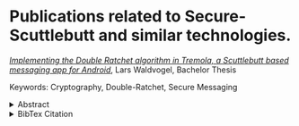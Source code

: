 # Publications related to Secure-Scuttlebutt and similar technologies.

[*Implementing the Double Ratchet algorithm in Tremola, a Scuttlebutt based messaging app for Android*](./pdfs/Waldvogel-DoubleRatchet.pdf), Lars Waldvogel, Bachelor Thesis

Keywords: Cryptography, Double-Ratchet, Secure Messaging

<details>
<summary>Abstract</summary>

> The Android messaging app Tremola uses the Scuttlebutt peer-to-peer gossiping protocol to transfer its messages from one user to another. This approach already supports encryption out of the box due to the properties of the Scuttlebutt protocol, where every user’s identity is made up of a public/private key pair. However, should a user’s key pair be compromised, all the messages they sent and received can be decrypted. Intercepting these messages is also trivial due to the nature of Scuttlebutt, where all messages are saved in an append-only log and distributed among peers.
>
> In this thesis, we implemented the Signal protocol’s Double Ratchet algorithm to provide forward secrecy and what is known as post-compromise security for these messages. This implementation took the special properties of the Scuttlebutt protocol into account to draw on its strengths, but also required some compromises to be made.
</details>

<details>
<summary>BibTex Citation</summary>

````
@mastersthesis { 
  waldvogel2022doubleratchet, 
  author = {Lars Waldvogel}, 
  title = {{Implementing the Double Ratchet algorithm in Tremola, a Scuttlebutt based messaging app for Android}}, 
  school = {University of Basel}, 
  year = {2022},
  type={Bachelor's Thesis}
 } 
````
</details>






